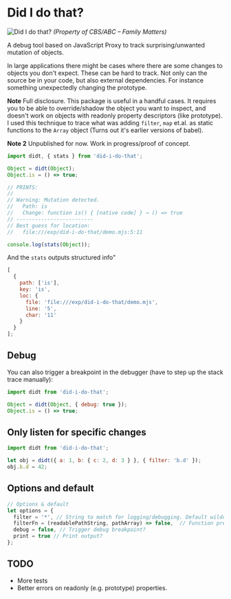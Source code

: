 # Did I do that?

![Did I do that?](https://media.giphy.com/media/BxWTWalKTUAdq/giphy-downsized.gif)
_(Property of CBS/ABC – Family Matters)_

A debug tool based on JavaScript Proxy to track surprising/unwanted mutation of objects.

In large applications there might be cases where there are some changes to objects you don't expect. These can be hard to track. Not only can the source be in your code, but also external dependencies. For instance something unexpectedly changing the prototype.

**Note** Full disclosure. This package is useful in a handful cases. It requires you to be able to override/shadow the object you want to inspect, and doesn't work on objects with readonly property descriptors (like prototype). I used this technique to trace what was adding `filter`, `map` et.al. as static functions to the `Array` object (Turns out it's earlier versions of babel).

**Note 2** Unpublished for now. Work in progress/proof of concept.

```js
import didt, { stats } from 'did-i-do-that';

Object = didt(Object);
Object.is = () => true;

// PRINTS:
//
// Warning: Mutation detected.
//   Path: is
//   Change: function is() { [native code] } → () => true
// -------------------------
// Best guess for location:
//   file:///exp/did-i-do-that/demo.mjs:5:11

console.log(stats(Object));
```

And the `stats` outputs structured info"

```js
[
  {
    path: ['is'],
    key: 'is',
    loc: {
      file: 'file:///exp/did-i-do-that/demo.mjs',
      line: '5',
      char: '11'
    }
  }
];
```

## Debug

You can also trigger a breakpoint in the debugger (have to step up the stack trace manually):

```js
import didt from 'did-i-do-that';

Object = didt(Object, { debug: true });
Object.is = () => true;
```

## Only listen for specific changes

```js
import didt from 'did-i-do-that';

let obj = didt({ a: 1, b: { c: 2, d: 3 } }, { filter: 'b.d' });
obj.b.d = 42;
```

## Options and default

```js
// Options & default
let options = {
  filter = '*', // String to match for logging/debugging. Default wildcard (everything)
  filterFn = (readablePathString, pathArray) => false,  // Function predicate for filtering similar to filter string above
  debug = false, // Trigger debug breakpoint?
  print = true // Print output?
};
```

## TODO

* More tests
* Better errors on readonly (e.g. prototype) properties.
